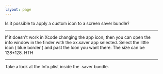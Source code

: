 ```yaml
---
layout: page
---
```


Is it possible to apply a custom icon to a screen saver bundle?

----

If it doesn't work in Xcode changing the app icon, then you can open the info window in the finder with the xx.saver app selected. Select the little icon ( blue border ) and past the Icon you want there. The size can be 128*128. HTH

----

Take a look at the Info.plist inside the .saver bundle.
